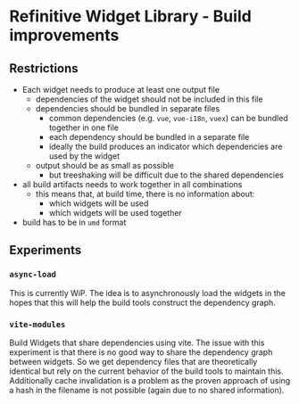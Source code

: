 # Refinitive Widget Library - Build improvements

## Restrictions

- Each widget needs to produce at least one output file
  - dependencies of the widget should not be included in this file
  - dependencies should be bundled in separate files
    - common dependencies (e.g. `vue`, `vue-i18n`, `vuex`) can be bundled together in one file
    - each dependency should be bundled in a separate file
    - ideally the build produces an indicator which dependencies are used by the widget
  - output should be as small as possible
    - but treeshaking will be difficult due to the shared dependencies
- all build artifacts needs to work together in all combinations
  - this means that, at build time, there is no information about:
    - which widgets will be used
    - which widgets will be used together
- build has to be in `umd` format

## Experiments

### `async-load`

This is currently WiP. The idea is to asynchronously load the widgets in the hopes that this will help the build tools construct the dependency graph.

### `vite-modules`

Build Widgets that share dependencies using vite. The issue with this experiment is that there is no good way to share the dependency graph between widgets. So we get dependency files that are theoretically identical but rely on the current behavior of the build tools to maintain this. Additionally cache invalidation is a problem as the proven approach of using a hash in the filename is not possible (again due to no shared information).
